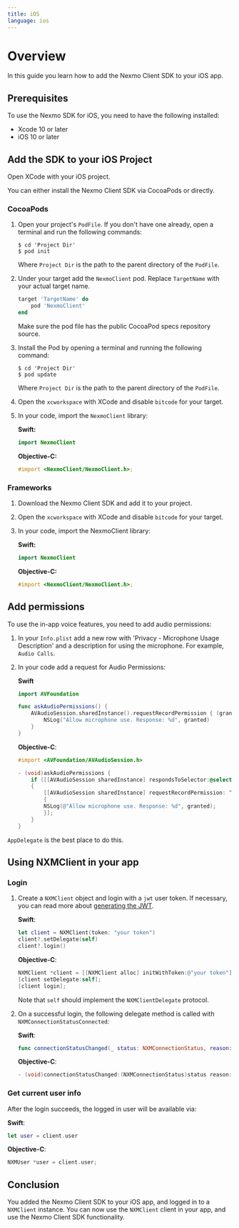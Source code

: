 ```yaml
---
title: iOS
language: ios
---
```


# Overview

In this guide you learn how to add the Nexmo Client SDK to your iOS app.

## Prerequisites

To use the Nexmo SDK for iOS, you need to have the following installed:

* Xcode 10 or later
* iOS 10 or later

## Add the SDK to your iOS Project

Open XCode with your iOS project.

You can either install the Nexmo Client SDK via CocoaPods or directly.

### CocoaPods

1. Open your project's `PodFile`. If you don't have one already, open a terminal and run the following commands:

    ```
    $ cd 'Project Dir'
    $ pod init
    ```

    Where `Project Dir` is the path to the parent directory of the `PodFile`.

2. Under your target add the `NexmoClient` pod. Replace `TargetName` with your actual target name.

    ```ruby
    target 'TargetName' do
        pod 'NexmoClient'
    end
    ```

    Make sure the pod file has the public CocoaPod specs repository source.

3. Install the Pod by opening a terminal and running the following command:

    ```
    $ cd 'Project Dir'
    $ pod update
    ```

    Where `Project Dir` is the path to the parent directory of the `PodFile`.

4. Open the `xcworkspace` with XCode and disable `bitcode` for your target.

5. In your code, import the `NexmoClient` library:  
   
    **Swift:**

    ```swift
    import NexmoClient  
    ```

    **Objective-C:**

    ```objective-c
    #import <NexmoClient/NexmoClient.h>;
    ```

### Frameworks

1. Download the Nexmo Client SDK and add it to your project.

2. Open the `xcworkspace` with XCode and disable `bitcode` for your target.

3. In your code, import the NexmoClient library:

    **Swift:**
    
    ```swift
    import NexmoClient  
    ```

    **Objective-C:**

    ```objective-c
    #import <NexmoClient/NexmoClient.h>;
    ```

## Add permissions

To use the in-app voice features, you need to add audio permissions:

1. In your `Info.plist` add a new row with 'Privacy - Microphone Usage Description' and a description for using the microphone. For example, `Audio Calls`.

2. In your code add a request for Audio Permissions:  

    **Swift**

    ```swift
    import AVFoundation

    func askAudioPermissions() {
        AVAudioSession.sharedInstance().requestRecordPermission { (granted:Bool) in
            NSLog("Allow microphone use. Response: %d", granted)
        }
    }
    ```

    **Objective-C**:

    ```objective-c
    #import <AVFoundation/AVAudioSession.h>

    - (void)askAudioPermissions {
        if ([[AVAudioSession sharedInstance] respondsToSelector:@selector(requestRecordPermission:)])
        {
            [[AVAudioSession sharedInstance] requestRecordPermission: ^ (BOOL granted)
            {
            NSLog(@"Allow microphone use. Response: %d", granted);
            }];
        }
    }
    ```

`AppDelegate` is the best place to do this.

## Using NXMClient in your app

### Login

1. Create a `NXMClient` object and login with a `jwt` user token. If necessary, you can read more about [generating the JWT](/client-sdk/concepts/jwt-acl).

    **Swift**:

    ```swift
    let client = NXMClient(token: "your token")
    client?.setDelegate(self)
    client?.login()
    ```

    **Objective-C**:

    ```objective-c
    NXMClient *client = [[NXMClient alloc] initWithToken:@"your token"];
    [client setDelegate:self];
    [client login];
    ```

    Note that `self` should implement the `NXMClientDelegate` protocol.  

2. On a successful login, the following delegate method is called with `NXMConnectionStatusConnected`:

    **Swift**:

    ```swift
    func connectionStatusChanged(_ status: NXMConnectionStatus, reason: NXMConnectionStatusReason)
    ```

    **Objective-C**:

    ```objective-c
    - (void)connectionStatusChanged:(NXMConnectionStatus)status reason:(NXMConnectionStatusReason)reason;
    ```

### Get current user info

After the login succeeds, the logged in user will be available via:

**Swift**:

```swift
let user = client.user
```

**Objective-C**:

```objective-c
NXMUser *user = client.user;
```

## Conclusion

You added the Nexmo Client SDK to your iOS app, and logged in to a `NXMClient` instance. You can now use the `NXMClient` client in your app, and use the Nexmo Client SDK functionality.
